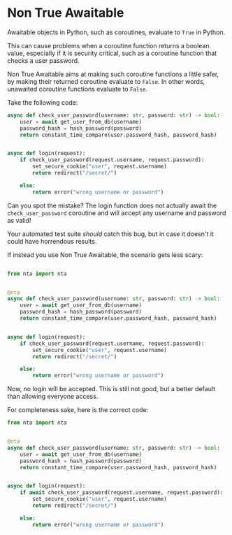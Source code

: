 # Non True Awaitable

Awaitable objects in Python, such as coroutines, evaluate to `True` in Python.

This can cause problems when a coroutine function returns a boolean value, especially if it is security critical, such as a coroutine function that checks a user password.

Non True Awaitable aims at making such coroutine functions a little safer, by making their returned coroutine evaluate to `False`. In other words, unawaited coroutine functions evaluate to `False`. 

Take the following code:

```python
async def check_user_password(username: str, password: str) -> bool:
    user = await get_user_from_db(username)
    password_hash = hash_password(password)
    return constant_time_compare(user.password_hash, password_hash)


async def login(request):
    if check_user_password(request.username, request.password):
        set_secure_cookie("user", request.username)
        return redirect("/secret/")

    else:
        return error("wrong username or password")
```

Can you spot the mistake? The login function does not actually await the `check_user_password` coroutine and will accept any username and password as valid!

Your automated test suite *should* catch this bug, but in case it doesn't it could have horrendous results.

If instead you use Non True Awaitable, the scenario gets less scary:

```python

from nta import nta


@nta
async def check_user_password(username: str, password: str) -> bool:
    user = await get_user_from_db(username)
    password_hash = hash_password(password)
    return constant_time_compare(user.password_hash, password_hash)


async def login(request):
    if check_user_password(request.username, request.password):
        set_secure_cookie("user", request.username)
        return redirect("/secret/")

    else:
        return error("wrong username or password")
```

Now, no login will be accepted. This is still not good, but a better default than allowing everyone access.

For completeness sake, here is the correct code:

```python
from nta import nta


@nta
async def check_user_password(username: str, password: str) -> bool:
    user = await get_user_from_db(username)
    password_hash = hash_password(password)
    return constant_time_compare(user.password_hash, password_hash)


async def login(request):
    if await check_user_password(request.username, request.password):
        set_secure_cookie("user", request.username)
        return redirect("/secret/")

    else:
        return error("wrong username or password")

```